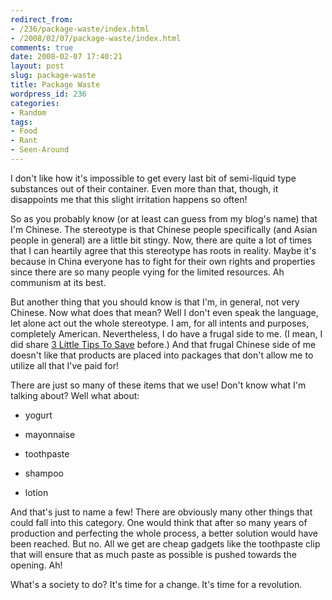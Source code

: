```yaml
---
redirect_from:
- /236/package-waste/index.html
- /2008/02/07/package-waste/index.html
comments: true
date: 2008-02-07 17:40:21
layout: post
slug: package-waste
title: Package Waste
wordpress_id: 236
categories:
- Random
tags:
- Food
- Rant
- Seen-Around
---
```


I don't like how it's impossible to get every last bit of semi-liquid type substances out of their container.  Even more than that, though, it disappoints me that this slight irritation happens so often!

So as you probably know (or at least can guess from my blog's name) that I'm Chinese.  The stereotype is that Chinese people specifically (and Asian people in general) are a little bit stingy.  Now, there are quite a lot of times that I can heartily agree that this stereotype has roots in reality.  Maybe it's because in China everyone has to fight for their own rights and properties since there are so many people vying for the limited resources.  Ah communism at its best.

But another thing that you should know is that I'm, in general, not very Chinese.  Now what does that mean?  Well I don't even speak the language, let alone act out the whole stereotype.  I am, for all intents and purposes, completely American.  Nevertheless, I do have a frugal side to me.  (I mean, I did share [3 Little Tips To Save](http://www.goingthewongway.com/2007/09/18/3-little-tips-to-save/) before.)  And that frugal Chinese side of me doesn't like that products are placed into packages that don't allow me to utilize all that I've paid for!

There are just so many of these items that we use!  Don't know what I'm talking about?  Well what about:




  * yogurt


  * mayonnaise


  * toothpaste


  * shampoo


  * lotion



And that's just to name a few!  There are obviously many other things that could fall into this category.  One would think that after so many years of production and perfecting the whole process, a better solution would have been reached.  But no.  All we get are cheap gadgets like the toothpaste clip that will ensure that as much paste as possible is pushed towards the opening.  Ah!

What's a society to do?  It's time for a change.  It's time for a revolution.
